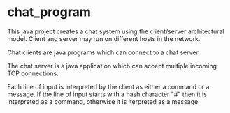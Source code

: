 # chat_program

This java project creates a chat system using the client/server architectural model.  Client and server may run on different hosts in the network.

Chat clients are java programs which can connect to a chat server.

The chat server is a java application which can accept multiple incoming TCP connections.

Each line of input is interpreted by the client as either a command or a message.  If the line of input starts with a hash character "#" then it is interpreted as a command, otherwise it is iterpreted as a message.
